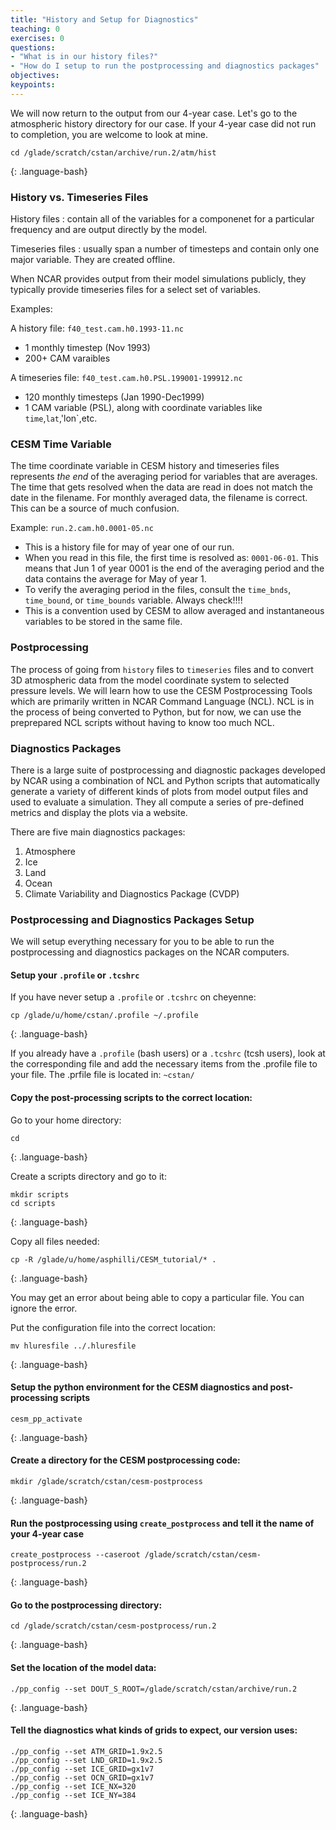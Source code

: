 ```yaml
---
title: "History and Setup for Diagnostics"
teaching: 0
exercises: 0 
questions:
- "What is in our history files?"
- "How do I setup to run the postprocessing and diagnostics packages"
objectives:
keypoints:
---
```


We will now return to the output from our 4-year case.  Let's go to the atmospheric history directory for our case.
If your 4-year case did not run to completion, you are welcome to look at mine.

~~~
cd /glade/scratch/cstan/archive/run.2/atm/hist
~~~
{: .language-bash}

### History vs. Timeseries Files

History files
: contain all of the variables for a componenet for a particular frequency and are output directly by the model.  

Timeseries files
: usually span a number of timesteps and contain only one major variable.  They are created offline.

When NCAR provides output from their model simulations publicly, they typically provide timeseries files for a select set of variables. 

Examples:

A history file: `f40_test.cam.h0.1993-11.nc`
* 1 monthly timestep (Nov 1993)
* 200+ CAM varaibles

A timeseries file: `f40_test.cam.h0.PSL.199001-199912.nc`
* 120 monthly timesteps (Jan 1990-Dec1999)
* 1 CAM variable (PSL), along with coordinate variables like `time`,`lat`,'lon`,etc.


### CESM Time Variable

The time coordinate variable in CESM history and timeseries files represents *the end* of the averaging period for variables that are averages.  The time that gets resolved when the data are read in does not match the date in the filename. For monthly averaged data, the filename is correct.  This can be a source of much confusion.

Example: `run.2.cam.h0.0001-05.nc`
* This is a history file for may of year one of our run.
* When you read in this file, the first time is resolved as: `0001-06-01`.  This means that Jun 1 of year 0001 is the end of the averaging period and the data contains the average for May of year 1.
* To verify the averaging period in the files, consult the `time_bnds`, `time_bound`, or `time_bounds` variable. Always check!!!!
* This is a convention used by CESM to allow averaged and instantaneous variables to be stored in the same file.


### Postprocessing 

The process of going from `history` files to `timeseries` files and to convert 3D atmospheric data from the model coordinate system to selected pressure levels. We will learn how to use the CESM Postprocessing Tools which are primarily written in NCAR Command Language (NCL).  NCL is in the process of being converted to Python, but for now, we can use the preprepared NCL scripts without having to know too much NCL.


### Diagnostics Packages

There is a large suite of postprocessing and diagnostic packages developed by NCAR using a combination of NCL and Python scripts that automatically generate a variety of different kinds of plots from model output files and used to evaluate a simulation. They all compute a series of pre-defined metrics and display the plots via a website.

There are five main diagnostics packages:
1. Atmosphere
2. Ice
3. Land
4. Ocean
5. Climate Variability and Diagnostics Package (CVDP)


### Postprocessing and Diagnostics Packages Setup

We will setup everything necessary for you to be able to run the postprocessing and diagnostics packages on the NCAR computers.

#### Setup your `.profile` or `.tcshrc`

If you have never setup a `.profile` or `.tcshrc` on cheyenne:

~~~
cp /glade/u/home/cstan/.profile ~/.profile
~~~
{: .language-bash}

If you already have a `.profile` (bash users) or a `.tcshrc` (tcsh users), look at the corresponding file and add the necessary items from the .profile file to your file.  The .prfile file is located in: `~cstan/`

#### Copy the post-processing scripts to the correct location:

Go to your home directory:

~~~
cd
~~~
{: .language-bash}

Create a scripts directory and go to it:

~~~
mkdir scripts
cd scripts
~~~
{: .language-bash}

Copy all files needed:

~~~
cp -R /glade/u/home/asphilli/CESM_tutorial/* .
~~~
{: .language-bash}

You may get an error about being able to copy a particular file. You can ignore the error.

Put the configuration file into the correct location:

~~~
mv hluresfile ../.hluresfile
~~~
{: .language-bash}

#### Setup the python environment for the CESM diagnostics and post-processing scripts

~~~
cesm_pp_activate 
~~~
{: .language-bash}

#### Create a directory for the CESM postprocessing code:

~~~
mkdir /glade/scratch/cstan/cesm-postprocess
~~~
{: .language-bash}

#### Run the postprocessing using `create_postprocess` and tell it the name of your 4-year case

~~~
create_postprocess --caseroot /glade/scratch/cstan/cesm-postprocess/run.2
~~~
{: .language-bash}

#### Go to the postprocessing directory:

~~~
cd /glade/scratch/cstan/cesm-postprocess/run.2
~~~
{: .language-bash}

#### Set the location of the model data:

~~~
./pp_config --set DOUT_S_ROOT=/glade/scratch/cstan/archive/run.2
~~~
{: .language-bash}

#### Tell the diagnostics what kinds of grids to expect, our version uses:

~~~
./pp_config --set ATM_GRID=1.9x2.5
./pp_config --set LND_GRID=1.9x2.5
./pp_config --set ICE_GRID=gx1v7
./pp_config --set OCN_GRID=gx1v7
./pp_config --set ICE_NX=320
./pp_config --set ICE_NY=384
~~~
{: .language-bash}
